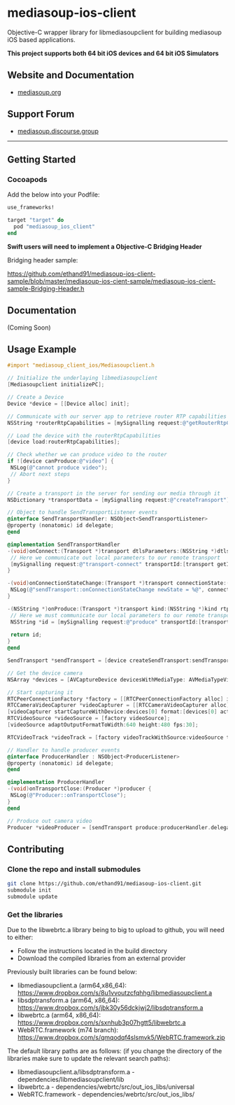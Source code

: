 # mediasoup-ios-client

Objective-C wrapper library for libmediasoupclient for building mediasoup iOS based applications.

**This project supports both 64 bit iOS devices and 64 bit iOS Simulators**

## Website and Documentation

* [mediasoup.org](https://mediasoup.org/)

## Support Forum

* [mediasoup.discourse.group](https://mediasoup.discourse.group/)

---

## Getting Started

### Cocoapods

Add the below into your Podfile:

```ruby
use_frameworks!

target "target" do
  pod "mediasoup_ios_client"
end
```

**Swift users will need to implement a Objective-C Bridging Header**

Bridging header sample:

https://github.com/ethand91/mediasoup-ios-client-sample/blob/master/mediasoup-ios-cient-sample/mediasoup-ios-cient-sample-Bridging-Header.h

## Documentation

(Coming Soon)

## Usage Example

```objective-c
#import "mediasoup_client_ios/Mediasoupclient.h

// Initialize the underlaying libmediasoupclient
[Mediasoupclient initializePC];

// Create a Device
Device *device = [[Device alloc] init];

// Communicate with our server app to retrieve router RTP capabilities
NSString *routerRtpCapabilities = [mySignalling request:@"getRouterRtpCapabilities"];

// Load the device with the routerRtpCapabilities
[device load:routerRtpCapabilities];

// Check whether we can produce video to the router
if ![device canProduce:@"video"] {
 NSLog(@"cannot produce video");
 // Abort next steps
}

// Create a transport in the server for sending our media through it
NSDictionary *transportData = [mySignalling request:@"createTransport"];

// Object to handle SendTransportListener events
@interface SendTransportHandler: NSObject<SendTransportListener>
@property (nonatomic) id delegate;
@end

@implementation SendTransportHandler
-(void)onConnect:(Transport *)transport dtlsParameters:(NSString *)dtlsParameters {
 // Here we communicate out local parameters to our remote transport
 [mySignalling request:@"transport-connect" transportId:[transport getId] dtlsParameters:dtlsParameters];
}

-(void)onConnectionStateChange:(Transport *)transport connectionState:(NSString *)connectionState {
 NSLog(@"sendTransport::onConnectionStateChange newState = %@", connectionState);
}

-(NSString *)onProduce:(Transport *)transport kind:(NSString *)kind rtpParameters:(NSString *)rtpParameters appData:(NSString *)appData {
 // Here we must communicate our local parameters to our remote transport
 NSString *id = [mySignalling request:@"produce" transportId:[transport getId] kind:kind rtpParameters:rtpParameters appData:appData];
 
 return id;
}
@end

SendTransport *sendTransport = [device createSendTransport:sendTransportHandler.delegate id:transportData["id"] iceParameters:transportData["iceParameters"] iceCandidates:transportData["iceCandidates"] dtlsParameters:transportData["dtlsParameters"]];

// Get the device camera
NSArray *devices = [AVCaptureDevice devicesWithMediaType: AVMediaTypeVideo];

// Start capturing it
RTCPeerConnectionFactory *factory = [[RTCPeerConnectionFactory alloc] init];
RTCCameraVideoCapturer *videoCapturer = [[RTCCameraVideoCapturer alloc] init];
[videoCapturer startCaptureWithDevice:devices[0] format:[devices[0] activeFormat] fps:30];
RTCVideoSource *videoSource = [factory videoSource];
[videoSource adaptOutputFormatToWidth:640 height:480 fps:30];

RTCVideoTrack *videoTrack = [factory videoTrackWithSource:videoSource trackId:@"trackId"];

// Handler to handle producer events
@interface ProducerHandler : NSObject<ProducerListener>
@property (nonatomic) id delegate;
@end

@implementation ProducerHandler
-(void)onTransportClose:(Producer *)producer {
 NSLog(@"Producer::onTransportClose");
}
@end

// Produce out camera video
Producer *videoProducer = [sendTransport produce:producerHandler.delegate track:videoTrack encodings:nil codecOptions:nil];
```

## Contributing

### Clone the repo and install submodules

```bash
git clone https://github.com/ethand91/mediasoup-ios-client.git
submodule init
submodule update
```

### Get the libraries

Due to the libwebrtc.a library being to big to upload to github, you will need to either:

* Follow the instructions located in the build directory
* Download the compiled libraries from an external provider

Previously built libraries can be found below:

* libmediasoupclient.a (arm64,x86_64): https://www.dropbox.com/s/8u1vvoutzcfqhhg/libmediasoupclient.a
* libsdptransform.a (arm64, x86_64): https://www.dropbox.com/s/jbk30y56dckjwj2/libsdptransform.a
* libwebrtc.a (arm64, x86_64): https://www.dropbox.com/s/sxnhub3p07hgtt5/libwebrtc.a
* WebRTC.framework (m74 branch): https://www.dropbox.com/s/qmqodqf4slsmvk5/WebRTC.framework.zip

The default library paths are as follows: (if you change the directory of the libraries make sure to update the relevant search paths):
* libmediasoupclient.a/libsdptransform.a - dependencies/libmediasoupclient/lib
* libwebrtc.a - dependencies/webrtc/src/out_ios_libs/universal
* WebRTC.framework - dependencies/webrtc/src/out_ios_libs/
 
